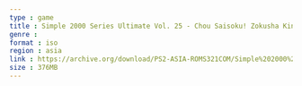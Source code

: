 ```yaml
---
type : game
title : Simple 2000 Series Ultimate Vol. 25 - Chou Saisoku! Zokusha King BU no BU - Butchigiri Densetsu 2 Kai (Japan)
genre : 
format : iso
region : asia
link : https://archive.org/download/PS2-ASIA-ROMS321COM/Simple%202000%20Series%20Ultimate%20Vol.%2025%20-%20Chou%20Saisoku%21%20Zokusha%20King%20BU%20no%20BU%20-%20Butchigiri%20Densetsu%202%20Kai%20%28Japan%29.7z
size : 376MB
---
```

